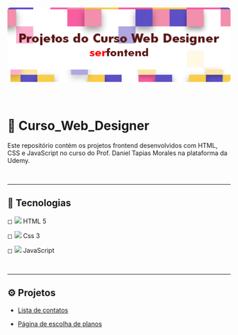 
<h1 align="center">
    <img src="img/banner_serfontend.png">
</h1>

<br>

# 📑 Curso_Web_Designer

Este repositório contém os projetos frontend desenvolvidos com HTML, CSS e JavaScript no curso do Prof. Daniel Tapias Morales na plataforma da Udemy. 

<br><hr>

## 🚀 Tecnologias

◻ <img src='https://ik.imagekit.io/dfnyrlf8n/icones/html_zNLzLOtYS.svg?ik-sdk-version=javascript-1.4.3&updatedAt=1656792005481' width='20'> 
<span>HTML 5</span>

◻ <img src='https://ik.imagekit.io/dfnyrlf8n/icones/css_KQZcpEPaS.svg?ik-sdk-version=javascript-1.4.3&updatedAt=1656792005275' width='20'>
<span>Css 3</span>

◻ <img src='https://ik.imagekit.io/dfnyrlf8n/icones/Js_3cqVr4C5n.svg?ik-sdk-version=javascript-1.4.3&updatedAt=1656792005076' width='20'>
<span>JavaScript</span>

<br><hr>

##  ⚙ Projetos
* [Lista de contatos](https://github.com/rafael-ds/Curso_Web_Designer/tree/main/lista_de_contatos)

* [Página de escolha de planos](https://github.com/rafael-ds/Curso_Web_Designer/tree/main/projeto_escolha_seu_plano)
